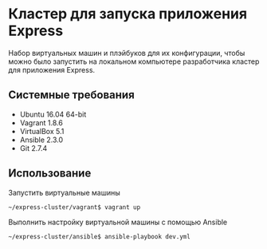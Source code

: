 # Кластер для запуска приложения Express

Набор виртуальных машин и плэйбуков для их конфигурации, чтобы можно было
запустить на локальном компьютере разработчика кластер для приложения Express.

## Системные требования

 * Ubuntu 16.04 64-bit
 * Vagrant 1.8.6
 * VirtualBox 5.1
 * Ansible 2.3.0
 * Git 2.7.4

## Использование

Запустить виртуальные машины
```bash
~/express-cluster/vagrant$ vagrant up
```

Выполнить настройку виртуальной машины с помощью Ansible
```bash
~/express-cluster/ansible$ ansible-playbook dev.yml
```